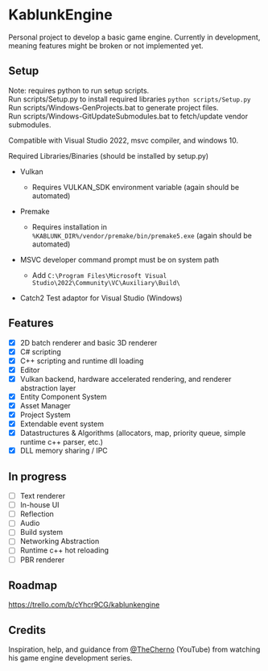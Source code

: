 # KablunkEngine

Personal project to develop a basic game engine. Currently in development, meaning features might be broken or not implemented yet.

## Setup

Note: requires python to run setup scripts.  
Run scripts/Setup.py to install required libraries `python scripts/Setup.py`  
Run scripts/Windows-GenProjects.bat to generate project files.  
Run scripts/Windows-GitUpdateSubmodules.bat to fetch/update vendor submodules.

Compatible with Visual Studio 2022, msvc compiler, and windows 10.

Required Libraries/Binaries (should be installed by setup.py)

- Vulkan
  - Requires VULKAN_SDK environment variable (again should be automated)
- Premake

  - Requires installation in `%KABLUNK_DIR%/vendor/premake/bin/premake5.exe` (again should be automated)

- MSVC developer command prompt must be on system path
  - Add `C:\Program Files\Microsoft Visual Studio\2022\Community\VC\Auxiliary\Build\`
- Catch2 Test adaptor for Visual Studio (Windows)

## Features

- [x] 2D batch renderer and basic 3D renderer
- [x] C# scripting
- [x] C++ scripting and runtime dll loading
- [x] Editor
- [x] Vulkan backend, hardware accelerated rendering, and renderer abstraction layer
- [x] Entity Component System
- [x] Asset Manager
- [x] Project System
- [x] Extendable event system
- [x] Datastructures & Algorithms (allocators, map, priority queue, simple runtime c++ parser, etc.)
- [x] DLL memory sharing / IPC

## In progress

- [ ] Text renderer
- [ ] In-house UI
- [ ] Reflection
- [ ] Audio
- [ ] Build system
- [ ] Networking Abstraction
- [ ] Runtime c++ hot reloading
- [ ] PBR renderer

## Roadmap

https://trello.com/b/cYhcr9CG/kablunkengine

## Credits

Inspiration, help, and guidance from [@TheCherno](https://www.youtube.com/channel/UCQ-W1KE9EYfdxhL6S4twUNw) (YouTube) from watching his game engine development series.
